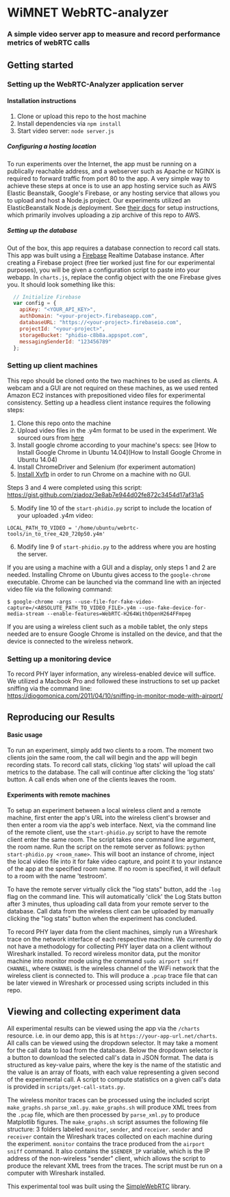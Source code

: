 # WiMNET WebRTC-analyzer
### A simple video server app to measure and record performance metrics of webRTC calls

## Getting started

### Setting up the WebRTC-Analyzer application server
#### Installation instructions
1. Clone or upload this repo to the host machine
2. Install dependencies via `npm install`
3. Start video server: `node server.js`

##### Configuring a hosting location
To run experiments over the Internet, the app must be running on a publically reachable address, and a webserver such as Apache or NGINX is required to forward traffic from port 80 to the app. A very simple way to achieve these steps at once is to use an app hosting service such as AWS Elastic Beanstalk, Google's Firebase, or any hosting service that allows you to upload and host a Node.js project.
Our experiments utilized an ElasticBeanstalk Node.js deployment. See [their docs](http://docs.aws.amazon.com/elasticbeanstalk/latest/dg/create_deploy_nodejs.html) for setup instructions, which primarily involves uploading a zip archive of this repo to AWS.

##### Setting up the database
Out of the box, this app requires a database connection to record call stats. This app was built using a [Firebase](https://firebase.google.com/products/database/) Realtime Database instance.
After creating a Firebase project (free tier worked just fine for our experimental purposes), you will be given a configuration script to paste into your webapp.
In `charts.js`, replace the config object with the one Firebase gives you. It should look something like this:

```js
  // Initialize Firebase
  var config = {
    apiKey: "<YOUR_API_KEY>",
    authDomain: "<your-project>.firebaseapp.com",
    databaseURL: "https://<your-project>.firebaseio.com",
    projectId: "<your-project>",
    storageBucket: "phidio-c8b8a.appspot.com",
    messagingSenderId: "123456789"
  };
```

### Setting up client machines
This repo should be cloned onto the two machines to be used as clients. A webcam and a GUI are not required on these machines, as we used rented Amazon EC2 instances with prepositioned video files for experimental consistency. Setting up a headless client instance requires the following steps:
1. Clone this repo onto the machine
2. Upload video files in the .y4m format to be used in the experiment. We sourced ours from [here](https://media.xiph.org/video/derf/) 
3. Install google chrome according to your machine's specs: see [How to Install Google Chrome in Ubuntu 14.04](How to Install Google Chrome in Ubuntu 14.04)
4. Install ChromeDriver and Selenium (for experiment automation)
5. [Install Xvfb](http://elementalselenium.com/tips/38-headless) in order to run Chrome on a machine with no GUI.

Steps 3 and 4 were completed using this script: https://gist.github.com/ziadoz/3e8ab7e944d02fe872c3454d17af31a5

5. Modify line 10 of the `start-phidio.py` script to include the location of your uploaded .y4m video:
```
LOCAL_PATH_TO_VIDEO = '/home/ubuntu/webrtc-tools/in_to_tree_420_720p50.y4m'
```
6. Modify line 9 of `start-phidio.py` to the address where you are hosting the server.

If you are using a machine with a GUI and a display, only steps 1 and 2 are needed. Installing Chrome on Ubuntu gives access to the `google-chrome` executable. Chrome can be launched via the command line with an injected video file via the following command:
```
$ google-chrome -args --use-file-for-fake-video-capture=/<ABSOLUTE_PATH_TO_VIDEO_FILE>.y4m --use-fake-device-for-media-stream --enable-features=WebRTC-H264WithOpenH264FFmpeg
```

If you are using a wireless client such as a mobile tablet, the only steps needed are to ensure Google Chrome is installed on the device, and that the device is connected to the wireless network.

### Setting up a monitoring device
To record PHY layer information, any wireless-enabled device will suffice. We utilized a Macbook Pro and followed these instructions to set up packet sniffing via the command line: https://diogomonica.com/2011/04/10/sniffing-in-monitor-mode-with-airport/

## Reproducing our Results
#### Basic usage
To run an experiment, simply add two clients to a room. The moment two clients join the same room, the call will begin and the app will begin recording stats. To record call stats, clicking 'log stats' will upload the call metrics to the database. The call will continue after clicking the 'log stats' button. A call ends when one of the clients leaves the room.

#### Experiments with remote machines
To setup an experiment between a local wireless client and a remote machine, first enter the app's URL into the wireless client's browser and then enter a room via the app's web interface. Next, via the command line of the remote client, use the `start-phidio.py` script to have the remote client enter the same room.
The script takes one command line argument, the room name. Run the script on the remote server as follows: `python start-phidio.py <room_name>`.
This will boot an instance of chrome, inject the local video file into it for fake video capture, and point it to your instance of the app at the specified room name. If no room is specified, it will default to a room with the name 'testroom'.

To have the remote server virtually click the "log stats" button, add the `-log` flag on the command line. This will automatically 'click' the Log Stats button after 3 minutes, thus uploading call data from your remote server to the database. Call data from the wireless client can be uploaded by manually clicking the "log stats" button when the experiment has concluded.

To record PHY layer data from the client machines, simply run a Wireshark trace on the network interface of each respective machine. We currently do not have a methodology for collecting PHY layer data on a client without Wireshark installed.
To record wireless monitor data, put the monitor machine into monitor mode using the command `sudo airport sniff CHANNEL`, where `CHANNEL` is the wireless channel of the WiFi network that the wireless client is connected to. This will produce a `.pcap` trace file that can be later viewed in Wireshark or processed using scripts included in this repo.

## Viewing and collecting experiment data
All experimental results can be viewed using the app via the `/charts` resource. i.e. in our demo app, this is at `https://your-app-url.net/charts`. All calls can be viewed using the dropdown selector. It may take a moment for the call data to load from the database. Below the dropdown selector is a button to download the selected call's data in JSON format. The data is structured as key-value pairs, where the key is the name of the statistic and the value is an array of floats, with each value representing a given second of the experimental call. A script to compute statistics on a given call's data is provided in `scripts/get-call-stats.py`.

The wireless monitor traces can be processed using the included script `make_graphs.sh` `parse_xml.py`. `make_graphs.sh` will produce XML trees from the `.pcap` file, which are then processed by `parse_xml.py` to produce Matplotlib figures. The `make_graphs.sh` script assumes the following file structure: 3 folders labeled `monitor`, `sender`, and `receiver`. `sender` and `receiver` contain the Wireshark traces collected on each machine during the experiment. `monitor` contains the trace produced from the `airport sniff` command. It also contains the `$SENDER_IP` variable, which is the IP address of the non-wireless "sender" client, which allows the script to produce the relevant XML trees from the traces. The script must be run on a computer with Wireshark installed.


This experimental tool was built using the [SimpleWebRTC](https://github.com/andyet/SimpleWebRTC) library.

